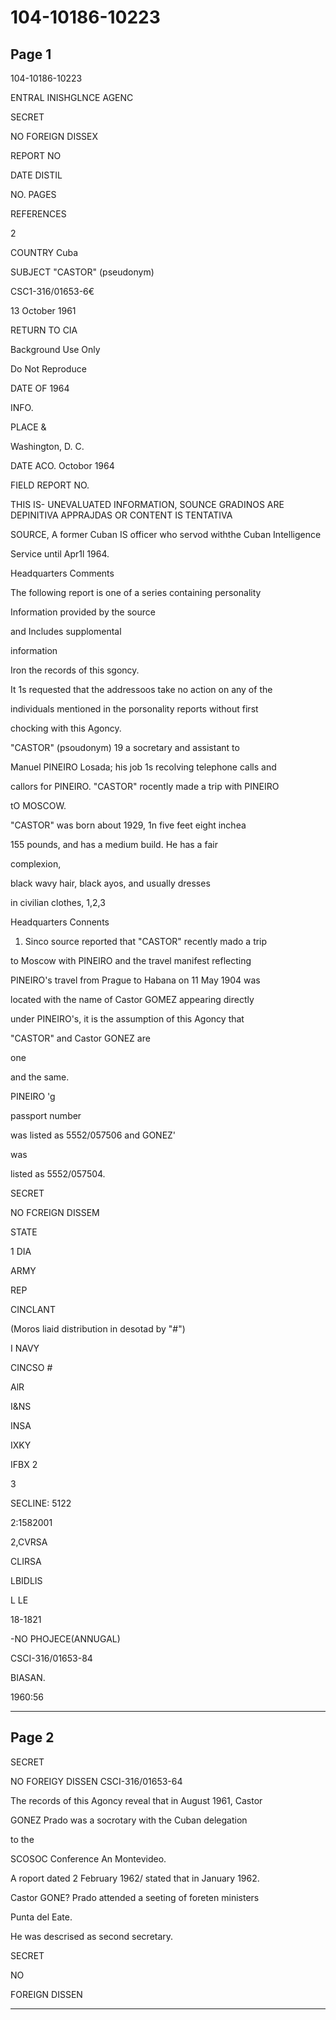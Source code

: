 # 104-10186-10223

## Page 1

104-10186-10223

ENTRAL INISHGLNCE AGENC

SECRET

NO FOREIGN DISSEX

REPORT NO

DATE DISTIL

NO. PAGES

REFERENCES

2

COUNTRY Cuba

SUBJECT "CASTOR" (pseudonym)

CSC1-316/01653-6€

13 October 1961

RETURN TO CIA

Background Use Only

Do Not Reproduce

DATE OF 1964

INFO.

PLACE &

Washington, D. C.

DATE ACO. Octobor 1964

FIELD REPORT NO.

THIS IS- UNEVALUATED INFORMATION, SOUNCE GRADINOS ARE DEPINITIVA APPRAJDAS OR CONTENT IS TENTATIVA

SOURCE, A former Cuban IS officer who servod withthe Cuban Intelligence

Service until Apr1l 1964.

Headquarters Comments

The following report is one of a series containing personality

Information provided by the source

and Includes supplomental

information

Iron the records of this sgoncy.

It 1s requested that the addressoos take no action on any of the

individuals mentioned in the porsonality reports without first

chocking with this Agoncy.

"CASTOR" (psoudonym) 19 a socretary and assistant to

Manuel PINEIRO Losada; his job 1s recolving telephone calls and

callors for PINEIRO. "CASTOR" rocently made a trip with PINEIRO

tO MOSCOW.

"CASTOR" was born about 1929, 1n five feet eight inchea

155 pounds, and has a medium build. He has a fair

complexion,

black wavy hair, black ayos, and usually dresses

in civilian clothes, 1,2,3

Headquarters Connents

1. Sinco source reported that "CASTOR" recently mado a trip

to Moscow with PINEIRO and the travel manifest reflecting

PINEIRO's travel from Prague to Habana on 11 May 1904 was

located with the name of Castor GOMEZ appearing directly

under PINEIRO's, it is the assumption of this Agoncy that

"CASTOR" and Castor GONEZ are

one

and the same.

PINEIRO 'g

passport number

was listed as 5552/057506 and GONEZ'

was

listed as 5552/057504.

SECRET

NO FCREIGN DISSEM

STATE

1 DIA

ARMY

REP

CINCLANT

(Moros liaid distribution in desotad by "#")

I NAVY

CINCSO #

AlR

I&NS

INSA

IXKY

IFBX 2

3

SECLINE: 5122

2:1582001

2,CVRSA

CLIRSA

LBIDLIS

L LE

18-1821

-NO PHOJECE(ANNUGAL)

CSCI-316/01653-84

BIASAN.

1960:56

---

## Page 2

SECRET

NO FOREIGY DISSEN CSCI-316/01653-64

The records of this Agoncy reveal that in August 1961, Castor

GONEZ Prado was a socrotary with the Cuban delegation

to the

SCOSOC Conference An Montevideo.

A roport dated 2 February 1962/ stated that in January 1962.

Castor GONE? Prado attended a seeting of foreten ministers

Punta del Eate.

He was descrised as second secretary.

SECRET

NO

FOREIGN DISSEN

---

